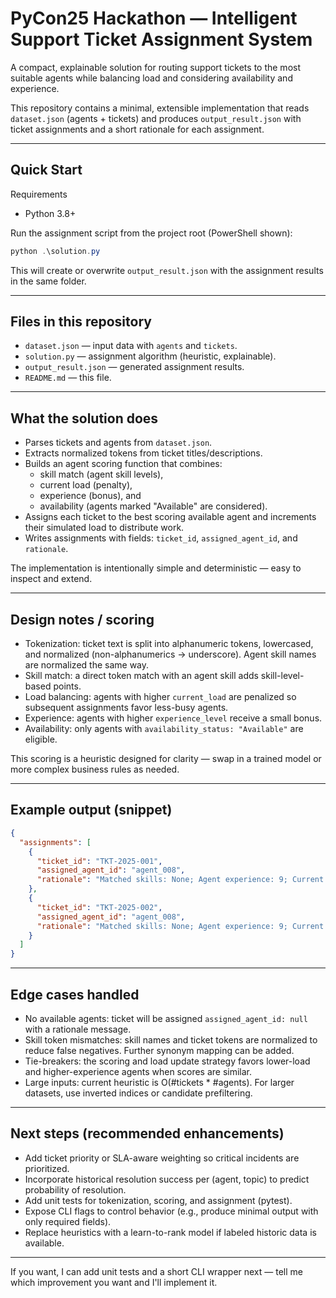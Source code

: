 # PyCon25 Hackathon — Intelligent Support Ticket Assignment System

A compact, explainable solution for routing support tickets to the most suitable agents while balancing load and considering availability and experience.

This repository contains a minimal, extensible implementation that reads `dataset.json` (agents + tickets) and produces `output_result.json` with ticket assignments and a short rationale for each assignment.

---

## Quick Start

Requirements
- Python 3.8+

Run the assignment script from the project root (PowerShell shown):

```powershell
python .\solution.py
```

This will create or overwrite `output_result.json` with the assignment results in the same folder.

---

## Files in this repository

- `dataset.json` — input data with `agents` and `tickets`.
- `solution.py` — assignment algorithm (heuristic, explainable).
- `output_result.json` — generated assignment results.
- `README.md` — this file.

---

## What the solution does

- Parses tickets and agents from `dataset.json`.
- Extracts normalized tokens from ticket titles/descriptions.
- Builds an agent scoring function that combines:
  - skill match (agent skill levels),
  - current load (penalty),
  - experience (bonus), and
  - availability (agents marked "Available" are considered).
- Assigns each ticket to the best scoring available agent and increments their simulated load to distribute work.
- Writes assignments with fields: `ticket_id`, `assigned_agent_id`, and `rationale`.

The implementation is intentionally simple and deterministic — easy to inspect and extend.

---

## Design notes / scoring

- Tokenization: ticket text is split into alphanumeric tokens, lowercased, and normalized (non-alphanumerics -> underscore). Agent skill names are normalized the same way.
- Skill match: a direct token match with an agent skill adds skill-level-based points.
- Load balancing: agents with higher `current_load` are penalized so subsequent assignments favor less-busy agents.
- Experience: agents with higher `experience_level` receive a small bonus.
- Availability: only agents with `availability_status: "Available"` are eligible.

This scoring is a heuristic designed for clarity — swap in a trained model or more complex business rules as needed.

---

## Example output (snippet)

```json
{
  "assignments": [
    {
      "ticket_id": "TKT-2025-001",
      "assigned_agent_id": "agent_008",
      "rationale": "Matched skills: None; Agent experience: 9; Current load after assignment: 3"
    },
    {
      "ticket_id": "TKT-2025-002",
      "assigned_agent_id": "agent_008",
      "rationale": "Matched skills: None; Agent experience: 9; Current load after assignment: 4"
    }
  ]
}
```

---

## Edge cases handled

- No available agents: ticket will be assigned `assigned_agent_id: null` with a rationale message.
- Skill token mismatches: skill names and ticket tokens are normalized to reduce false negatives. Further synonym mapping can be added.
- Tie-breakers: the scoring and load update strategy favors lower-load and higher-experience agents when scores are similar.
- Large inputs: current heuristic is O(#tickets * #agents). For larger datasets, use inverted indices or candidate prefiltering.

---

## Next steps (recommended enhancements)

- Add ticket priority or SLA-aware weighting so critical incidents are prioritized.
- Incorporate historical resolution success per (agent, topic) to predict probability of resolution.
- Add unit tests for tokenization, scoring, and assignment (pytest).
- Expose CLI flags to control behavior (e.g., produce minimal output with only required fields).
- Replace heuristics with a learn-to-rank model if labeled historic data is available.

---

If you want, I can add unit tests and a short CLI wrapper next — tell me which improvement you want and I'll implement it.
